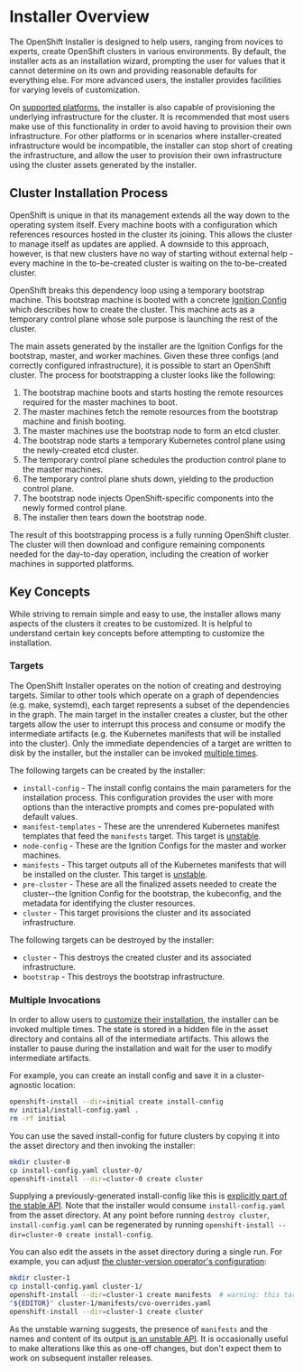# Installer Overview

The OpenShift Installer is designed to help users, ranging from novices to experts, create OpenShift clusters in various environments. By default, the installer acts as an installation wizard, prompting the user for values that it cannot determine on its own and providing reasonable defaults for everything else. For more advanced users, the installer provides facilities for varying levels of customization.

On [supported platforms](../../README.md#supported-platforms), the installer is also capable of provisioning the underlying infrastructure for the cluster. It is recommended that most users make use of this functionality in order to avoid having to provision their own infrastructure. For other platforms or in scenarios where installer-created infrastructure would be incompatible, the installer can stop short of creating the infrastructure, and allow the user to provision their own infrastructure using the cluster assets generated by the installer.

## Cluster Installation Process

OpenShift is unique in that its management extends all the way down to the operating system itself. Every machine boots with a configuration which references resources hosted in the cluster its joining. This allows the cluster to manage itself as updates are applied. A downside to this approach, however, is that new clusters have no way of starting without external help - every machine in the to-be-created cluster is waiting on the to-be-created cluster.

OpenShift breaks this dependency loop using a temporary bootstrap machine. This bootstrap machine is booted with a concrete [Ignition Config][ignition] which describes how to create the cluster. This machine acts as a temporary control plane whose sole purpose is launching the rest of the cluster.

The main assets generated by the installer are the Ignition Configs for the bootstrap, master, and worker machines. Given these three configs (and correctly configured infrastructure), it is possible to start an OpenShift cluster. The process for bootstrapping a cluster looks like the following:

  1. The bootstrap machine boots and starts hosting the remote resources required for the master machines to boot.
  2. The master machines fetch the remote resources from the bootstrap machine and finish booting.
  3. The master machines use the bootstrap node to form an etcd cluster.
  4. The bootstrap node starts a temporary Kubernetes control plane using the newly-created etcd cluster.
  5. The temporary control plane schedules the production control plane to the master machines.
  6. The temporary control plane shuts down, yielding to the production control plane.
  7. The bootstrap node injects OpenShift-specific components into the newly formed control plane.
  8. The installer then tears down the bootstrap node.

The result of this bootstrapping process is a fully running OpenShift cluster. The cluster will then download and configure remaining components needed for the day-to-day operation, including the creation of worker machines in supported platforms.

[ignition]: https://github.com/coreos/ignition/blob/master/doc/getting-started.md

## Key Concepts

While striving to remain simple and easy to use, the installer allows many aspects of the clusters it creates to be customized. It is helpful to understand certain key concepts before attempting to customize the installation.

### Targets

The OpenShift Installer operates on the notion of creating and destroying targets. Similar to other tools which operate on a graph of dependencies (e.g. make, systemd), each target represents a subset of the dependencies in the graph. The main target in the installer creates a cluster, but the other targets allow the user to interrupt this process and consume or modify the intermediate artifacts (e.g. the Kubernetes manifests that will be installed into the cluster). Only the immediate dependencies of a target are written to disk by the installer, but the installer can be invoked [multiple times](#multiple-invocations).

The following targets can be created by the installer:

- `install-config` - The install config contains the main parameters for the installation process. This configuration provides the user with more options than the interactive prompts and comes pre-populated with default values.
- `manifest-templates` - These are the unrendered Kubernetes manifest templates that feed the `manifests` target.
    This target is [unstable](versioning.md).
- `node-config` - These are the Ignition Configs for the master and worker machines.
- `manifests` - This target outputs all of the Kubernetes manifests that will be installed on the cluster.
    This target is [unstable](versioning.md).
- `pre-cluster` - These are all the finalized assets needed to create the cluster--the Ignition Config for the bootstrap, the kubeconfig, and the metadata for identifying the cluster resources.
- `cluster` - This target provisions the cluster and its associated infrastructure.

The following targets can be destroyed by the installer:

- `cluster` - This destroys the created cluster and its associated infrastructure.
- `bootstrap` - This destroys the bootstrap infrastructure.

### Multiple Invocations

In order to allow users to [customize their installation](customization.md), the installer can be invoked multiple times. The state is stored in a hidden file in the asset directory and contains all of the intermediate artifacts. This allows the installer to pause during the installation and wait for the user to modify intermediate artifacts.

For example, you can create an install config and save it in a cluster-agnostic location:

```sh
openshift-install --dir=initial create install-config
mv initial/install-config.yaml .
rm -rf initial
```

You can use the saved install-config for future clusters by copying it into the asset directory and then invoking the installer:

```sh
mkdir cluster-0
cp install-config.yaml cluster-0/
openshift-install --dir=cluster-0 create cluster
```

Supplying a previously-generated install-config like this is [explicitly part of the stable API](versioning.md).
Note that the installer would consume `install-config.yaml` from the asset directory.
At any point before running `destroy cluster`, `install-config.yaml` can be regenerated by running `openshift-install --dir=cluster-0 create install-config`.

You can also edit the assets in the asset directory during a single run.
For example, you can adjust [the cluster-version operator's configuration][cluster-version]:

```sh
mkdir cluster-1
cp install-config.yaml cluster-1/
openshift-install --dir=cluster-1 create manifests  # warning: this target is unstable
"${EDITOR}" cluster-1/manifests/cvo-overrides.yaml
openshift-install --dir=cluster-1 create cluster
```

As the unstable warning suggests, the presence of `manifests` and the names and content of its output [is an unstable API](versioning.md).
It is occasionally useful to make alterations like this as one-off changes, but don't expect them to work on subsequent installer releases.

[cluster-version]: https://github.com/openshift/cluster-version-operator/blob/master/docs/dev/clusterversion.md

